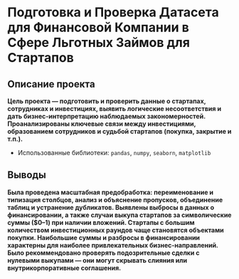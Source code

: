# Подготовка и Проверка Датасета для Финансовой Компании в Сфере Льготных Займов для Стартапов

## Описание проекта
**Цель проекта — подготовить и проверить данные о стартапах, сотрудниках и инвестициях, выявить логические несоответствия и дать бизнес-интерпретацию наблюдаемых закономерностей. Проанализированы ключевые связи между инвестициями, образованием сотрудников и судьбой стартапов (покупка, закрытие и т.п.).**
- Использованные библиотеки: `pandas`, `numpy`, `seaborn`, `matplotlib`

## Выводы
**Была проведена масштабная предобработка: переименование и типизация столбцов, анализ и объяснение пропусков, объединение таблиц и устранение дубликатов.
Выявлены выбросы в данных о финансировании, а также случаи выкупа стартапов за символические суммы ($0–1) при наличии вложений.
Стартапы с большим количеством инвестиционных раундов чаще становятся объектами покупки. Наибольшие суммы и разбросы в финансировании характерны для наиболее привлекательных бизнес-направлений.
Было рекоммендовано проверять подозрительные сделки с нулевыми выкупами — они могут скрывать слияния или внутрикорпоративные соглашения.**
